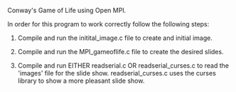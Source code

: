 Conway's Game of Life using Open MPI.

In order for this program to work correctly follow the following steps:

1. Compile and run the initital_image.c file to create and initial image.

2. Compile and run the MPI_gameoflife.c file to create the desired slides.

3. Compile and run EITHER readserial.c OR readserial_curses.c to read the 
   'images' file for the slide show. readserial_curses.c uses the curses 
   library to show a more pleasant slide show.
